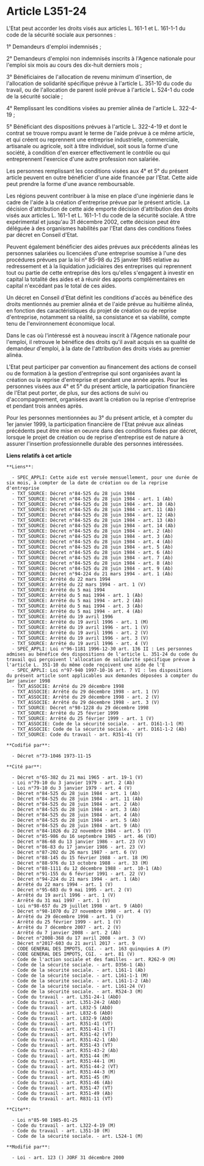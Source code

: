 # Article L351-24

L'Etat peut accorder les droits visés aux articles L. 161-1 et L. 161-1-1 du code de la sécurité sociale aux personnes :

1° Demandeurs d'emploi indemnisés ;

2° Demandeurs d'emploi non indemnisés inscrits à l'Agence nationale pour l'emploi six mois au cours des dix-huit derniers
mois ;

3° Bénéficiaires de l'allocation de revenu minimum d'insertion, de l'allocation de solidarité spécifique prévue à l'article
L. 351-10 du code du travail, ou de l'allocation de parent isolé prévue à l'article L. 524-1 du code de la sécurité sociale ;

4° Remplissant les conditions visées au premier alinéa de l'article L. 322-4-19 ;

5° Bénéficiant des dispositions prévues à l'article L. 322-4-19 et dont le contrat se trouve rompu avant le terme de l'aide
prévue à ce même article, et qui créent ou reprennent une entreprise industrielle, commerciale, artisanale ou agricole, soit
à titre individuel, soit sous la forme d'une société, à condition d'en exercer effectivement le contrôle ou qui entreprennent
l'exercice d'une autre profession non salariée.

Les personnes remplissant les conditions visées aux 4° et 5° du présent article peuvent en outre bénéficier d'une aide
financée par l'Etat. Cette aide peut prendre la forme d'une avance remboursable.

Les régions peuvent contribuer à la mise en place d'une ingénierie dans le cadre de l'aide à la création d'entreprise prévue
par le présent article. La décision d'attribution de cette aide emporte décision d'attribution des droits visés aux articles
L. 161-1 et L. 161-1-1 du code de la sécurité sociale. A titre expérimental et jusqu'au 31 décembre 2002, cette décision peut
être déléguée à des organismes habilités par l'Etat dans des conditions fixées par décret en Conseil d'Etat.

Peuvent également bénéficier des aides prévues aux précédents alinéas les personnes salariées ou licenciées d'une entreprise
soumise à l'une des procédures prévues par la loi n° 85-98 du 25 janvier 1985 relative au redressement et à la liquidation
judiciaires des entreprises qui reprennent tout ou partie de cette entreprise dès lors qu'elles s'engagent à investir en
capital la totalité des aides et à réunir des apports complémentaires en capital n'excédant pas le total de ces aides.

Un décret en Conseil d'Etat définit les conditions d'accès au bénéfice des droits mentionnés au premier alinéa et de l'aide
prévue au huitième alinéa, en fonction des caractéristiques du projet de création ou de reprise d'entreprise, notamment sa
réalité, sa consistance et sa viabilité, compte tenu de l'environnement économique local.

Dans le cas où l'intéressé est à nouveau inscrit à l'Agence nationale pour l'emploi, il retrouve le bénéfice des droits qu'il
avait acquis en sa qualité de demandeur d'emploi, à la date de l'attribution des droits visés au premier alinéa.

L'Etat peut participer par convention au financement des actions de conseil ou de formation à la gestion d'entreprise qui
sont organisées avant la création ou la reprise d'entreprise et pendant une année après. Pour les personnes visées aux 4° et
5° du présent article, la participation financière de l'Etat peut porter, de plus, sur des actions de suivi ou
d'accompagnement, organisées avant la création ou la reprise d'entreprise et pendant trois années après.

Pour les personnes mentionnées au 3° du présent article, et à compter du 1er janvier 1999, la participation financière de
l'Etat prévue aux alinéas précédents peut être mise en oeuvre dans des conditions fixées par décret, lorsque le projet de
création ou de reprise d'entreprise est de nature à assurer l'insertion professionnelle durable des personnes intéressées.

**Liens relatifs à cet article**

	**Liens**:

	  - SPEC_APPLI: Cette aide est versée mensuellement, pour une durée de six mois, à compter de la date de création ou de la reprise d'entreprise
	  - TXT_SOURCE: Décret n°84-525 du 28 juin 1984
	  - TXT_SOURCE: Décret n°84-525 du 28 juin 1984 - art. 1 (Ab)
	  - TXT_SOURCE: Décret n°84-525 du 28 juin 1984 - art. 10 (Ab)
	  - TXT_SOURCE: Décret n°84-525 du 28 juin 1984 - art. 11 (Ab)
	  - TXT_SOURCE: Décret n°84-525 du 28 juin 1984 - art. 12 (Ab)
	  - TXT_SOURCE: Décret n°84-525 du 28 juin 1984 - art. 13 (Ab)
	  - TXT_SOURCE: Décret n°84-525 du 28 juin 1984 - art. 14 (Ab)
	  - TXT_SOURCE: Décret n°84-525 du 28 juin 1984 - art. 2 (Ab)
	  - TXT_SOURCE: Décret n°84-525 du 28 juin 1984 - art. 3 (Ab)
	  - TXT_SOURCE: Décret n°84-525 du 28 juin 1984 - art. 4 (Ab)
	  - TXT_SOURCE: Décret n°84-525 du 28 juin 1984 - art. 5 (Ab)
	  - TXT_SOURCE: Décret n°84-525 du 28 juin 1984 - art. 6 (Ab)
	  - TXT_SOURCE: Décret n°84-525 du 28 juin 1984 - art. 7 (Ab)
	  - TXT_SOURCE: Décret n°84-525 du 28 juin 1984 - art. 8 (Ab)
	  - TXT_SOURCE: Décret n°84-525 du 28 juin 1984 - art. 9 (Ab)
	  - TXT_SOURCE: Décret n°94-224 du 21 mars 1994 - art. 1 (Ab)
	  - TXT_SOURCE: Arrêté du 22 mars 1994
	  - TXT_SOURCE: Arrêté du 22 mars 1994 - art. 1 (V)
	  - TXT_SOURCE: Arrêté du 5 mai 1994
	  - TXT_SOURCE: Arrêté du 5 mai 1994 - art. 1 (Ab)
	  - TXT_SOURCE: Arrêté du 5 mai 1994 - art. 2 (Ab)
	  - TXT_SOURCE: Arrêté du 5 mai 1994 - art. 3 (Ab)
	  - TXT_SOURCE: Arrêté du 5 mai 1994 - art. 4 (Ab)
	  - TXT_SOURCE: Arrêté du 19 avril 1996
	  - TXT_SOURCE: Arrêté du 19 avril 1996 - art. 1 (M)
	  - TXT_SOURCE: Arrêté du 19 avril 1996 - art. 1 (V)
	  - TXT_SOURCE: Arrêté du 19 avril 1996 - art. 2 (V)
	  - TXT_SOURCE: Arrêté du 19 avril 1996 - art. 3 (V)
	  - TXT_SOURCE: Arrêté du 19 avril 1996 - art. 4 (V)
	  - SPEC_APPLI: Loi n°96-1181 1996-12-30 art. 136 II : Les personnes admises au bénéfice des dispositions de l'article L. 351-24 du code du travail qui perçoivent l'allocation de solidarité spécifique prévue à l'article L. 351-10 du même code reçoivent une aide de l'E
	  - SPEC_APPLI: Loi n°97-940 1997-10-16 art. 7 VI : les dispositions du présent article sont applicables aux demandes déposées à compter du 1er janvier 1998
	  - TXT_ASSOCIE: Arrêté du 29 décembre 1998
	  - TXT_ASSOCIE: Arrêté du 29 décembre 1998 - art. 1 (V)
	  - TXT_ASSOCIE: Arrêté du 29 décembre 1998 - art. 2 (V)
	  - TXT_ASSOCIE: Arrêté du 29 décembre 1998 - art. 3 (V)
	  - TXT_SOURCE: Décret n°98-1228 du 29 décembre 1998
	  - TXT_SOURCE: Arrêté du 25 février 1999
	  - TXT_SOURCE: Arrêté du 25 février 1999 - art. 1 (V)
	  - TXT_ASSOCIE: Code de la sécurité sociale. - art. D161-1-1 (M)
	  - TXT_ASSOCIE: Code de la sécurité sociale. - art. D161-1-2 (Ab)
	  - TXT_SOURCE: Code du travail - art. R351-41 (V)

	**Codifié par**:

	  - Décret n°73-1046 1973-11-15

	**Cité par**:

	  - Décret n°65-382 du 21 mai 1965 - art. 19-1 (V)
	  - Loi n°79-10 du 3 janvier 1979 - art. 2 (Ab)
	  - Loi n°79-10 du 3 janvier 1979 - art. 4 (V)
	  - Décret n°84-525 du 28 juin 1984 - art. 1 (Ab)
	  - Décret n°84-525 du 28 juin 1984 - art. 11 (Ab)
	  - Décret n°84-525 du 28 juin 1984 - art. 2 (Ab)
	  - Décret n°84-525 du 28 juin 1984 - art. 3 (Ab)
	  - Décret n°84-525 du 28 juin 1984 - art. 4 (Ab)
	  - Décret n°84-525 du 28 juin 1984 - art. 5 (Ab)
	  - Décret n°84-525 du 28 juin 1984 - art. 9 (Ab)
	  - Décret n°84-1026 du 22 novembre 1984 - art. 5 (V)
	  - Décret n°85-986 du 16 septembre 1985 - art. 46 (VD)
	  - Décret n°86-68 du 13 janvier 1986 - art. 23 (V)
	  - Décret n°86-83 du 17 janvier 1986 - art. 23 (V)
	  - Décret n°87-202 du 26 mars 1987 - art. 6 (V)
	  - Décret n°88-145 du 15 février 1988 - art. 18 (M)
	  - Décret n°88-976 du 13 octobre 1988 - art. 33 (M)
	  - Décret n°88-1111 du 12 décembre 1988 - art. 10-1 (Ab)
	  - Décret n°91-155 du 6 février 1991 - art. 22 (V)
	  - Décret n°94-224 du 21 mars 1994 - art. 1 (Ab)
	  - Arrêté du 22 mars 1994 - art. 1 (V)
	  - Décret n°95-683 du 9 mai 1995 - art. 2 (V)
	  - Arrêté du 19 avril 1996 - art. 1 (V)
	  - Arrêté du 31 mai 1997 - art. 1 (V)
	  - Loi n°98-657 du 29 juillet 1998 - art. 9 (AbD)
	  - Décret n°98-1070 du 27 novembre 1998 - art. 4 (V)
	  - Arrêté du 29 décembre 1998 - art. 1 (V)
	  - Arrêté du 25 février 1999 - art. 1 (V)
	  - Arrêté du 7 décembre 2007 - art. 2 (V)
	  - Arrêté du 7 janvier 2008 - art. 2 (Ab)
	  - Décret n°2008-368 du 17 avril 2008 - art. 3 (V)
	  - Décret n°2017-603 du 21 avril 2017 - art. 9
	  - CODE GENERAL DES IMPOTS, CGI. - art. 163 quinquies A (P)
	  - CODE GENERAL DES IMPOTS, CGI. - art. 81 (V)
	  - Code de l'action sociale et des familles - art. R262-9 (M)
	  - Code de la sécurité sociale. - art. D356-1 (Ab)
	  - Code de la sécurité sociale. - art. L161-1 (Ab)
	  - Code de la sécurité sociale. - art. L161-1-1 (M)
	  - Code de la sécurité sociale. - art. L161-1-2 (Ab)
	  - Code de la sécurité sociale. - art. L161-24 (V)
	  - Code de la sécurité sociale. - art. R524-3 (M)
	  - Code du travail - art. L351-24-1 (AbD)
	  - Code du travail - art. L351-24-2 (AbD)
	  - Code du travail - art. L832-5 (AbD)
	  - Code du travail - art. L832-6 (AbD)
	  - Code du travail - art. L832-9 (AbD)
	  - Code du travail - art. R351-41 (VT)
	  - Code du travail - art. R351-41-1 (T)
	  - Code du travail - art. R351-42 (VT)
	  - Code du travail - art. R351-42-1 (Ab)
	  - Code du travail - art. R351-43 (VT)
	  - Code du travail - art. R351-43-2 (Ab)
	  - Code du travail - art. R351-44 (M)
	  - Code du travail - art. R351-44-1 (M)
	  - Code du travail - art. R351-44-2 (VT)
	  - Code du travail - art. R351-44-3 (M)
	  - Code du travail - art. R351-45 (M)
	  - Code du travail - art. R351-46 (Ab)
	  - Code du travail - art. R351-47 (VT)
	  - Code du travail - art. R351-49 (Ab)
	  - Code du travail - art. R831-11 (VT)

	**Cite**:

	  - Loi n°85-98 1985-01-25
	  - Code du travail - art. L322-4-19 (M)
	  - Code du travail - art. L351-10 (M)
	  - Code de la sécurité sociale. - art. L524-1 (M)

	**Modifié par**:

	  - Loi - art. 123 () JORF 31 décembre 2000
